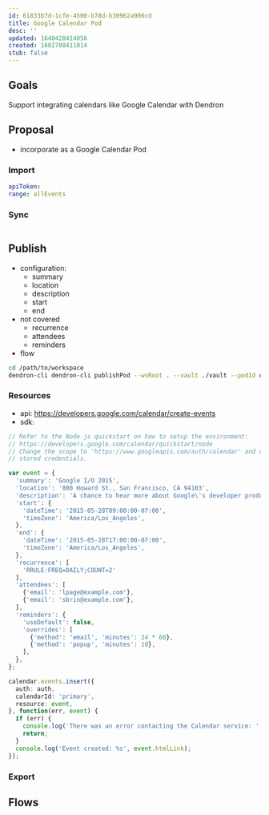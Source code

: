 ```yaml
---
id: 61833b7d-1cfe-4500-b78d-b30962a906cd
title: Google Calendar Pod
desc: ''
updated: 1640428414056
created: 1602708411014
stub: false
---
```

## Goals

Support integrating calendars like Google Calendar with Dendron

## Proposal

- incorporate as a Google Calendar Pod

### Import

```yml
apiToken: 
range: allEvents
```

### Sync

```yml


```

## Publish

- configuration: 
  - summary
  - location
  - description
  - start
  - end
- not covered
  - recurrence
  - attendees
  - reminders
- flow

```bash
cd /path/to/workspace
dendron-cli dendron-cli publishPod --wsRoot . --vault ./vault --podId dendron.gcal --noteByName gcal.test --config /tmp/config.yml
```

### Resources

- api: <https://developers.google.com/calendar/create-events>
- sdk:

```ts
// Refer to the Node.js quickstart on how to setup the environment:
// https://developers.google.com/calendar/quickstart/node
// Change the scope to 'https://www.googleapis.com/auth/calendar' and delete any
// stored credentials.

var event = {
  'summary': 'Google I/O 2015',
  'location': '800 Howard St., San Francisco, CA 94103',
  'description': 'A chance to hear more about Google\'s developer products.',
  'start': {
    'dateTime': '2015-05-28T09:00:00-07:00',
    'timeZone': 'America/Los_Angeles',
  },
  'end': {
    'dateTime': '2015-05-28T17:00:00-07:00',
    'timeZone': 'America/Los_Angeles',
  },
  'recurrence': [
    'RRULE:FREQ=DAILY;COUNT=2'
  ],
  'attendees': [
    {'email': 'lpage@example.com'},
    {'email': 'sbrin@example.com'},
  ],
  'reminders': {
    'useDefault': false,
    'overrides': [
      {'method': 'email', 'minutes': 24 * 60},
      {'method': 'popup', 'minutes': 10},
    ],
  },
};

calendar.events.insert({
  auth: auth,
  calendarId: 'primary',
  resource: event,
}, function(err, event) {
  if (err) {
    console.log('There was an error contacting the Calendar service: ' + err);
    return;
  }
  console.log('Event created: %s', event.htmlLink);
});

```

### Export

## Flows


